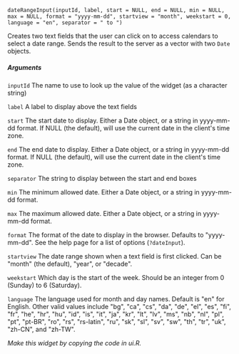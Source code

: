 
    dateRangeInput(inputId, label, start = NULL, end = NULL, min = NULL, max = NULL, format = "yyyy-mm-dd", startview = "month", weekstart = 0, language = "en", separator = " to ")
    
Creates two text fields that the user can click on to access calendars to select a date range. Sends the result to the server as a vector with two `Date` objects.

##### Arguments

`inputId` 
The name to use to look up the value of the widget (as a character string)

`label` 
A label to display above the text fields

`start` 
The start date to display. Either a Date object, or a string in yyyy-mm-dd format. If NULL (the default), will use the current date in the client's time zone.

`end` 
The end date to display. Either a Date object, or a string in yyyy-mm-dd format. If NULL (the default), will use the current date in the client's time zone.

`separator`
The string to display between the start and end boxes

`min`
The minimum allowed date. Either a Date object, or a string in yyyy-mm-dd format.

`max`
The maximum allowed date. Either a Date object, or a string in yyyy-mm-dd format.

`format`
The format of the date to display in the browser. Defaults to "yyyy-mm-dd". See the help page for a list of options (`?dateInput`).

`startview`
The date range shown when a text field is first clicked. Can be "month" (the default), "year", or "decade".

`weekstart`
Which day is the start of the week. Should be an integer from 0 (Sunday) to 6 (Saturday).

`language`
The language used for month and day names. Default is "en" for English. Other valid values include "bg", "ca", "cs", "da", "de", "el", "es", "fi", "fr", "he", "hr", "hu", "id", "is", "it", "ja", "kr", "lt", "lv", "ms", "nb", "nl", "pl", "pt", "pt-BR", "ro", "rs", "rs-latin", "ru", "sk", "sl", "sv", "sw", "th", "tr", "uk", "zh-CN", and "zh-TW".

_Make this widget by copying the code in ui.R._
